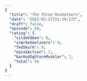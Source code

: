 ```yaml
---
{
  "title": "The Three Musketeers",
  "date": "2023-03-21T21:19:17Z",
  "draft": false,
  "episode": 80,
  "rating": {
    "vildeVåben": 8,
    "stærkeOneliners": 9,
    "fedSkurk": 9,
    "episkAction": 7,
    "barHudOgStoreMuskler": 7,
    "total": 40
  }
}
---
```


